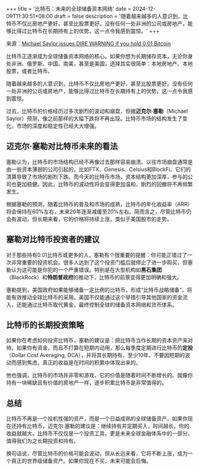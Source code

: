 +++
title = '比特币：未来的全球储备资本网络'
date = 2024-12-09T11:30:51+08:00
draft = false
description = '随着越来越多的人意识到，比特币不仅比房地产更好，甚至比股票更好。没有任何一处非洲的公司或房地产，能够比得过比特币在长期持有上的优势。这一点令我感到震惊。'
+++

来源：[Michael Saylor issues DIRE WARNING if you hold 0.01 Bitcoin](https://www.youtube.com/watch?v=gTKb0s0voqM)

比特币正逐渐成为全球储备资本网络的核心。如果你想为长期储存资本，无论你身处非洲、俄罗斯、中国、南美，甚至是美国，选择其实很简单：本地房地产、本地股票，或者比特币。

随着越来越多的人意识到，比特币不仅比房地产更好，甚至比股票更好。没有任何一处非洲的公司或房地产，能够比得过比特币在长期持有上的优势。这一点令我感到震惊。

过去，比特币的价格经历过多次剧烈的波动和崩盘，但据**迈克尔·塞勒**（Michael Saylor）预测，像之前那样的大幅下跌将不再出现。比特币市场的结构发生了变化，市场的深度和稳定性已经大大增强。

## 迈克尔·塞勒对比特币未来的看法

塞勒认为，比特币的市场结构已经不再像过去那样容易崩溃。以往市场崩盘通常是由一些资本薄弱的公司引起的，比如FTX、Genesis、Celsius和BlockFi，它们的清算导致了市场的剧烈下跌。而今天的比特币市场，资本结构更加深厚，参与的公司也更加稳健。因此，比特币的波动性将会变得更加温和，剧烈的回撤将不再频繁发生。

根据塞勒的预测，随着比特币的普及和市场的成熟，比特币的年化收益率（ARR）将会保持在60%左右，未来20年逐渐减缓至20%左右。简而言之，尽管比特币仍会有波动，但长期来看，它的价格将持续上涨，类似于美国股市的走势。

## 塞勒对比特币投资者的建议

对于那些持有0.01比特币或更多的人，塞勒有个很重要的提醒：你可能正错过了一次非常重要的投资机会。很多人达到了这个投资门槛后就停止了进一步购买，但塞勒认为这可能是你犯的一个严重错误。特别是在大型机构如**黑石集团**（BlackRock）和**特朗普政府**的推动下，比特币的前景变得更加明确和强大。

塞勒提到，美国政府如果能够储备一定比例的比特币，形成“比特币战略储备”，将能有效推动全球比特币的采用。美国不仅能通过这个举措引导其他国家的资金流入，还能通过比特币取代黄金，最终控制全球的储备资本网络和货币体系。

## 比特币的长期投资策略

如果你在考虑如何投资比特币，塞勒的建议是：把比特币当作长期的资本资产来对待。如果你有资金，而且不打算在短期内动用，那么每季度定期进行比特币的**定投**（Dollar Cost Averaging, DCA），并将其长期持有，至少10年。不要因短期的波动而感到焦虑，真正的收益是在时间的积累中体现出来的。

他也强调，比特币的市场并非零和游戏，它的价值是随着时间不断增长的。就像你持有一块稀缺且有价值的房地产一样，逐步积累比特币是非常值得的。

## 总结

比特币不再是一个投机性强的资产，而是一个日益成熟的全球储备资产。如果你现在还持有比特币，迈克尔·塞勒的建议是：继续持有并定期买入，时间越长，你的收益就越大。比特币不仅仅是一个投资工具，更是未来全球金融体系中的一部分，值得我们为之长期投资和持有。

换句话说，尽管比特币的价格可能会波动，但从长远来看，它将不断上涨，成为一个真正的世界级储备资产。如果你现在不买，未来可能会后悔。
